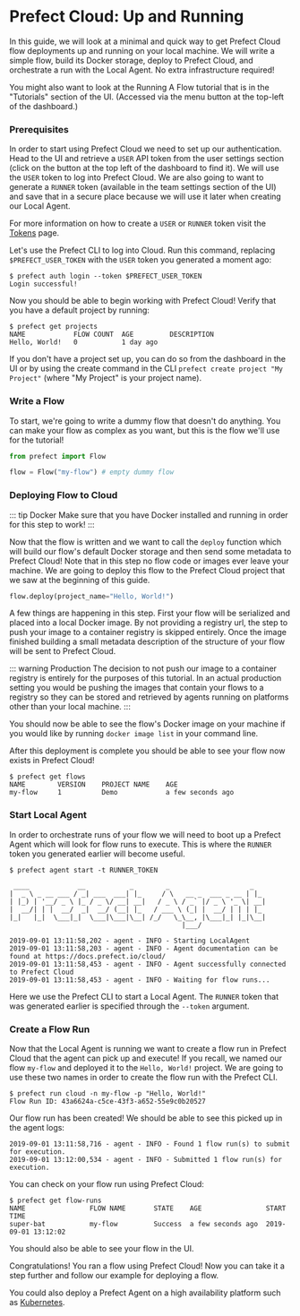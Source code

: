 # Prefect Cloud: Up and Running

In this guide, we will look at a minimal and quick way to get Prefect Cloud flow deployments up and running on your local machine. We will write a simple flow, build its Docker storage, deploy to Prefect Cloud, and orchestrate a run with the Local Agent. No extra infrastructure required!

You might also want to look at the Running A Flow tutorial that is in the "Tutorials" section of the UI. (Accessed via the menu button at the top-left of the dashboard.)

### Prerequisites

In order to start using Prefect Cloud we need to set up our authentication. Head to the UI and retrieve a `USER` API token from the user settings section (click on the button at the top left of the dashboard to find it). We will use the `USER` token to log into Prefect Cloud. We are also going to want to generate a `RUNNER` token (available in the team settings section of the UI) and save that in a secure place because we will use it later when creating our Local Agent.

For more information on how to create a `USER` or `RUNNER` token visit the [Tokens](concepts/tokens.html) page.

Let's use the Prefect CLI to log into Cloud. Run this command, replacing `$PREFECT_USER_TOKEN` with the `USER` token you generated a moment ago:

```
$ prefect auth login --token $PREFECT_USER_TOKEN
Login successful!
```

Now you should be able to begin working with Prefect Cloud! Verify that you have a default project by running:

```
$ prefect get projects
NAME            FLOW COUNT  AGE         DESCRIPTION
Hello, World!   0           1 day ago
```

If you don't have a project set up, you can do so from the dashboard in the UI or by using the create command in the CLI `prefect create project "My Project"` (where "My Project" is your project name).

### Write a Flow

To start, we're going to write a dummy flow that doesn't do anything. You can make your flow as complex as you want, but this is the flow we'll use for the tutorial!

```python
from prefect import Flow

flow = Flow("my-flow") # empty dummy flow
```

### Deploying Flow to Cloud

::: tip Docker
Make sure that you have Docker installed and running in order for this step to work!
:::

Now that the flow is written and we want to call the `deploy` function which will build our flow's default Docker storage and then send some metadata to Prefect Cloud! Note that in this step no flow code or images ever leave your machine. We are going to deploy this flow to the Prefect Cloud project that we saw at the beginning of this guide.

```python
flow.deploy(project_name="Hello, World!")
```

A few things are happening in this step. First your flow will be serialized and placed into a local Docker image. By not providing a registry url, the step to push your image to a container registry is skipped entirely. Once the image finished building a small metadata description of the structure of your flow will be sent to Prefect Cloud.

::: warning Production
The decision to not push our image to a container registry is entirely for the purposes of this tutorial. In an actual production setting you would be pushing the images that contain your flows to a registry so they can be stored and retrieved by agents running on platforms other than your local machine.
:::

You should now be able to see the flow's Docker image on your machine if you would like by running `docker image list` in your command line.

After this deployment is complete you should be able to see your flow now exists in Prefect Cloud!

```
$ prefect get flows
NAME        VERSION    PROJECT NAME    AGE
my-flow     1          Demo            a few seconds ago
```

### Start Local Agent

In order to orchestrate runs of your flow we will need to boot up a Prefect Agent which will look for flow runs to execute. This is where the `RUNNER` token you generated earlier will become useful.

```
$ prefect agent start -t RUNNER_TOKEN

 ____            __           _        _                    _
|  _ \ _ __ ___ / _| ___  ___| |_     / \   __ _  ___ _ __ | |_
| |_) | '__/ _ \ |_ / _ \/ __| __|   / _ \ / _` |/ _ \ '_ \| __|
|  __/| | |  __/  _|  __/ (__| |_   / ___ \ (_| |  __/ | | | |_
|_|   |_|  \___|_|  \___|\___|\__| /_/   \_\__, |\___|_| |_|\__|
                                           |___/

2019-09-01 13:11:58,202 - agent - INFO - Starting LocalAgent
2019-09-01 13:11:58,203 - agent - INFO - Agent documentation can be found at https://docs.prefect.io/cloud/
2019-09-01 13:11:58,453 - agent - INFO - Agent successfully connected to Prefect Cloud
2019-09-01 13:11:58,453 - agent - INFO - Waiting for flow runs...
```

Here we use the Prefect CLI to start a Local Agent. The `RUNNER` token that was generated earlier is specified through the `--token` argument.

### Create a Flow Run

Now that the Local Agent is running we want to create a flow run in Prefect Cloud that the agent can pick up and execute! If you recall, we named our flow `my-flow` and deployed it to the `Hello, World!` project. We are going to use these two names in order to create the flow run with the Prefect CLI.

```
$ prefect run cloud -n my-flow -p "Hello, World!"
Flow Run ID: 43a6624a-c5ce-43f3-a652-55e9c0b20527
```

Our flow run has been created! We should be able to see this picked up in the agent logs:

```
2019-09-01 13:11:58,716 - agent - INFO - Found 1 flow run(s) to submit for execution.
2019-09-01 13:12:00,534 - agent - INFO - Submitted 1 flow run(s) for execution.
```

You can check on your flow run using Prefect Cloud:

```
$ prefect get flow-runs
NAME                FLOW NAME       STATE    AGE                START TIME
super-bat           my-flow         Success  a few seconds ago  2019-09-01 13:12:02
```

You should also be able to see your flow in the UI.

Congratulations! You ran a flow using Prefect Cloud! Now you can take it a step further and follow our example for deploying a flow.

You could also deploy a Prefect Agent on a high availability platform such as [Kubernetes](agent/kubernetes.html).
